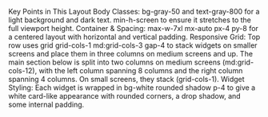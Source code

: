 Key Points in This Layout
Body Classes:
bg-gray-50 and text-gray-800 for a light background and dark text.
min-h-screen to ensure it stretches to the full viewport height.
Container & Spacing:
max-w-7xl mx-auto px-4 py-8 for a centered layout with horizontal and vertical padding.
Responsive Grid:
Top row uses grid grid-cols-1 md:grid-cols-3 gap-4 to stack widgets on smaller screens and place them in three columns on medium screens and up.
The main section below is split into two columns on medium screens (md:grid-cols-12), with the left column spanning 8 columns and the right column spanning 4 columns. On small screens, they stack (grid-cols-1).
Widget Styling:
Each widget is wrapped in bg-white rounded shadow p-4 to give a white card-like appearance with rounded corners, a drop shadow, and some internal padding.